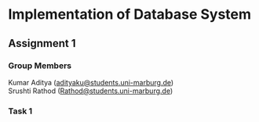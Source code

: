 # Implementation of Database System
## Assignment 1

### Group Members

Kumar Aditya (adityaku@students.uni-marburg.de) </br>
Srushti Rathod (Rathod@students.uni-marburg.de)

### Task 1




